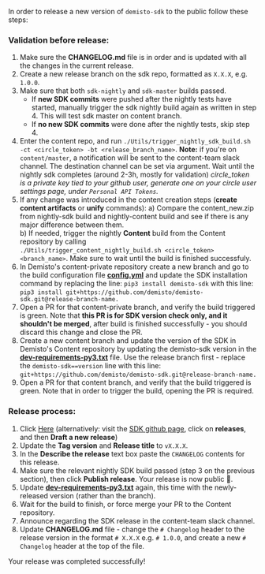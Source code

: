 In order to release a new version of `demisto-sdk` to the public follow these steps:

### Validation before release:
1) Make sure the **CHANGELOG.md** file is in order and is updated with all the changes in the current release.
2) Create a new release branch on the sdk repo, formatted as `X.X.X`, e.g. `1.0.0`.
3) Make sure that both `sdk-nightly` and `sdk-master` builds passed.
   * If **new SDK commits** were pushed after the nightly tests have started, manually trigger the sdk nightly build again as written in step 4. This will test sdk master on content branch.
   * If **no new SDK commits** were done after the nightly tests, skip step 4.
4) Enter the content repo, and run `./Utils/trigger_nightly_sdk_build.sh -ct <circle_token> -bt <release_branch_name>`. 
  **Note:** if you're on `content/master`, a notification will be sent to the content-team slack channel. The destination channel can be set via argument.
  Wait until the nightly sdk completes (around 2-3h, mostly for validation) 
   _circle_token is a private key tied to your github user, generate one on your circle user settings page, under `Personal API Tokens`._
5) If any change was introduced in the content creation steps (**create content artifacts** or **unify** commands):
  a) Compare the content_new.zip from nightly-sdk build and nightly-content build and see if there is any major difference between them.\
  b) If needed, trigger the nightly **Content** build from the Content repository by calling\
  `./Utils/trigger_content_nightly_build.sh <circle_token> <branch_name>`. Make sure to wait until the build is finished successfuly.
6) In Demisto's content-private repository create a new branch and go to the build configuration file [**config.yml**](https://github.com/demisto/content-private/blob/master/.github/workflows/config.yml) and update the SDK installation command by replacing the line: `pip3 install demisto-sdk` with this line: `pip3 install git+https://github.com/demisto/demisto-sdk.git@release-branch-name.`
7) Open a PR for that content-private branch, and verify the build triggered is green. Note that **this PR is for SDK version check only, and it shouldn't be merged**, after build is finished successfully - you should discard this change and close the PR.
8) Create a new content branch and update the version of the SDK in Demisto's Content repository by updating the demisto-sdk version in the [**dev-requirements-py3.txt**](https://github.com/demisto/content/blob/master/dev-requirements-py3.txt) file. Use the release branch first - replace the `demisto-sdk==version` line with this line: `git+https://github.com/demisto/demisto-sdk.git@release-branch-name.`
9) Open a PR for that content branch, and verify that the build triggered is green. Note that in order to trigger the build, opening the PR is required.

### Release process:
1) Click [Here](https://github.com/demisto/demisto-sdk/releases/new) (alternatively: visit the [SDK github page](https://github.com/demisto/demisto-sdk), click on **releases**, and then **Draft a new release**)
2) Update the **Tag version** and **Release title** to `vX.X.X`.
3) In the **Describe the release** text box paste the `CHANGELOG` contents for this release.
4) Make sure the relevant nightly SDK build passed (step 3 on the previous section), then click **Publish release**. Your release is now public 🎉.
5) Update [**dev-requirements-py3.txt**](https://github.com/demisto/content/blob/master/dev-requirements-py3.txt) again, this time with the newly-released version (rather than the branch).
6) Wait for the build to finish, or force merge your PR to the Content repository.
7) Announce regarding the SDK release in the content-team slack channel.
8) Update **CHANGELOG.md** file - change the `# Changelog` header to the release version in the format `# X.X.X` e.g. `# 1.0.0`, and create a new `# Changelog` header at the top of the file.

Your release was completed successfully!

